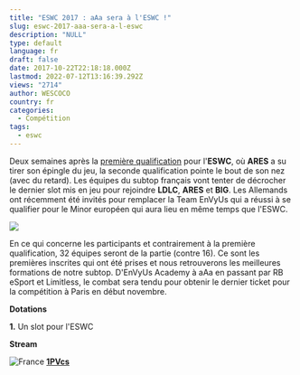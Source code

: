 ```yaml
---
title: "ESWC 2017 : aAa sera à l'ESWC !"
slug: eswc-2017-aaa-sera-a-l-eswc
description: "NULL"
type: default
language: fr
draft: false
date: 2017-10-22T22:18:18.000Z
lastmod: 2022-07-12T13:16:39.292Z
views: "2714"
author: WESCOCO
country: fr
categories:
  - Compétition
tags:
  - eswc
---
```

Deux semaines après la [première qualification](https://flickshot.fr/fr/eswc-2017-ares-se-qualifie-devant-nv-academy/&59d7a1e73807c) pour l'**ESWC**, où **ARES** a su tirer son épingle du jeu, la seconde qualification pointe le bout de son nez (avec du retard). Les équipes du subtop français vont tenter de décrocher le dernier slot mis en jeu pour rejoindre **LDLC**, **ARES** et **BIG**. Les Allemands ont récemment été invités pour remplacer la Team EnVyUs qui a réussi à se qualifier pour le Minor européen qui aura lieu en même temps que l'ESWC.

![](/images/articles/59e7de8a81983/images/KnvDQpa7b63HtYGgLSfJRD1ehmyXZVxv2bvCcSta.jpeg)

En ce qui concerne les participants et contrairement à la première qualification, 32 équipes seront de la partie (contre 16). Ce sont les premières inscrites qui ont été prises et nous retrouverons les meilleures formations de notre subtop. D'EnVyUs Academy à aAa en passant par RB eSport et Limitless, le combat sera tendu pour obtenir le dernier ticket pour la compétition à Paris en début novembre. 

**Dotations** 

**1.** Un slot pour l'ESWC

**Stream**

![France](/images/countries/fr.svg)⁠ [**1PVcs**](https://go.twitch.tv/1PVCS)
